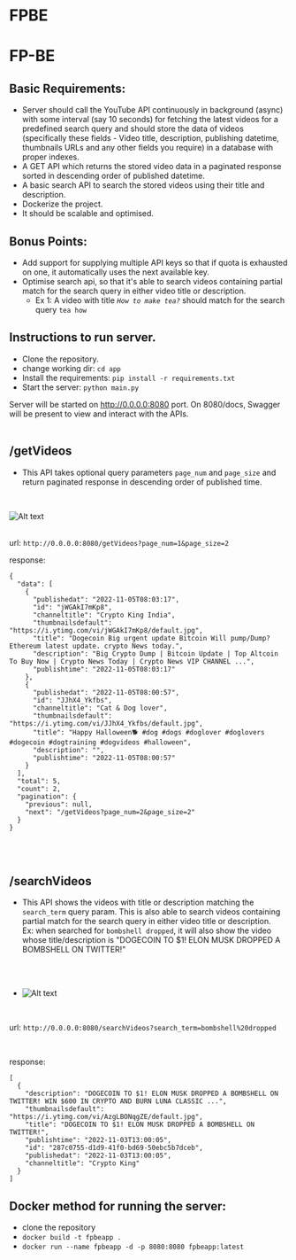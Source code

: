 # FPBE
# FP-BE

## Basic Requirements:

- Server should call the YouTube API continuously in background (async) with some interval (say 10 seconds) for fetching the latest videos for a predefined search query and should store the data of videos (specifically these fields - Video title, description, publishing datetime, thumbnails URLs and any other fields you require) in a database with proper indexes.
- A GET API which returns the stored video data in a paginated response sorted in descending order of published datetime.
- A basic search API to search the stored videos using their title and description.
- Dockerize the project.
- It should be scalable and optimised.


## Bonus Points:

- Add support for supplying multiple API keys so that if quota is exhausted on one, it automatically uses the next available key.
- Optimise search api, so that it's able to search videos containing partial match for the search query in either video title or description.
    - Ex 1: A video with title *`How to make tea?`* should match for the search query `tea how`


## Instructions to run server.
- Clone the repository.
- change working dir: `cd app`
- Install the requirements: `pip install -r requirements.txt`
- Start the server: `python main.py`

Server will be started on http://0.0.0.0:8080 port.
On 8080/docs, Swagger will be present to view and interact with the APIs.
<br/><br/>


## /getVideos
-  This API takes optional query parameters `page_num` and `page_size` and return paginated response in descending order of published time.
<br/>

![Alt text](/Screenshot%202022-11-05%20at%201.58.30%20PM.png?raw=true "")
<br/>
<br/>

url: `http://0.0.0.0:8080/getVideos?page_num=1&page_size=2`
<br/>

response:
```
{
  "data": [
    {
      "publishedat": "2022-11-05T08:03:17",
      "id": "jWGAkI7mKp8",
      "channeltitle": "Crypto King India",
      "thumbnailsdefault": "https://i.ytimg.com/vi/jWGAkI7mKp8/default.jpg",
      "title": "Dogecoin Big urgent update Bitcoin Will pump/Dump? Ethereum latest update. crypto News today.",
      "description": "Big Crypto Dump | Bitcoin Update | Top Altcoin To Buy Now | Crypto News Today | Crypto News VIP CHANNEL ...",
      "publishtime": "2022-11-05T08:03:17"
    },
    {
      "publishedat": "2022-11-05T08:00:57",
      "id": "JJhX4_Ykfbs",
      "channeltitle": "Cat & Dog lover",
      "thumbnailsdefault": "https://i.ytimg.com/vi/JJhX4_Ykfbs/default.jpg",
      "title": "Happy Halloween🐕 #dog #dogs #doglover #doglovers #dogecoin #dogtraining #dogvideos #halloween",
      "description": "",
      "publishtime": "2022-11-05T08:00:57"
    }
  ],
  "total": 5,
  "count": 2,
  "pagination": {
    "previous": null,
    "next": "/getVideos?page_num=2&page_size=2"
  }
}
```
<br/><br/>

## /searchVideos
- This API shows the videos with title or description matching the `search_term` query param.
This is also able to search videos containing partial match for the search query in either video title or description. <br/>
Ex: when searched for `bombshell dropped`, it will also show the video whose title/description is "DOGECOIN TO $1! ELON MUSK DROPPED A BOMBSHELL ON TWITTER!" 

<br/><br/>
- ![Alt text](Screenshot%202022-11-05%20at%202.06.57%20PM.png?raw=true "")
<br/>

url: 
`
http://0.0.0.0:8080/searchVideos?search_term=bombshell%20dropped
`

<br/>

response:
```
[
  {
    "description": "DOGECOIN TO $1! ELON MUSK DROPPED A BOMBSHELL ON TWITTER! WIN $600 IN CRYPTO AND BURN LUNA CLASSIC ...",
    "thumbnailsdefault": "https://i.ytimg.com/vi/AzgLBONqgZE/default.jpg",
    "title": "DOGECOIN TO $1! ELON MUSK DROPPED A BOMBSHELL ON TWITTER!",
    "publishtime": "2022-11-03T13:00:05",
    "id": "287c0755-d1d9-41f0-bd69-50ebc5b7dceb",
    "publishedat": "2022-11-03T13:00:05",
    "channeltitle": "Crypto King"
  }
]
```

## Docker method for running the server:
- clone the repository
- `docker build -t fpbeapp .`
- `docker run --name fpbeapp -d -p 8080:8080 fpbeapp:latest`


